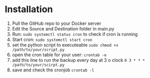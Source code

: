# Installation
1. Pull the GitHub repo to your Docker server
2. Edit the Source and Destination folder in main.py
3. Run: `sudo systemctl status cron` to check if cron is running
4. Start cron: `sudo systemctl start cron`
5. set the python script to executeable `sudo chmod +x /path/to/your/script.py`
6. open the cron table for your user: `crontab -e`
7. add this line to run the backup every day at 3 o clock `0 3 * * * /path/to/your/scirpt.py`
8. save and check the cronjob `crontab -l`